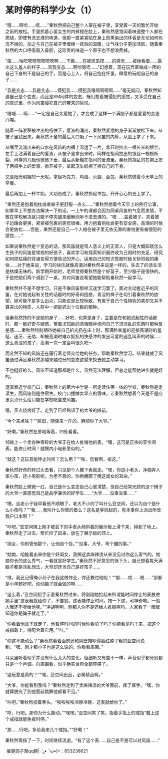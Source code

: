 # 某时停的科学少女（1）

“嗯……啊哈……唔……”秦秋然把自己整个人蒙在被子里，享受着一天的繁忙开始之前的放松。手里抓着心爱女生的内裤捂在脸上，秦秋然感觉闻着味道整个人都在燃烧，即使有洗衣液的味道，但那一直紧紧贴在身上而熏染出的体香是无论如何也洗不掉的，加之与自己在被子里缠绵一夜后的温暖，让气味分子更加活跃。随着秦秋然的大口呼吸吸入鼻腔，这珍贵的味道一个原子也不想浪费掉。

“库……咕唔嗯嗯嗯嗯嗯嗯啊……下面……在被风笛摸……的感觉……被她看着……露出这么羞人的样子……骂我变态……啊哈嗯唔……”幻想着，现在玩弄着缩成一团的自己下身的不是自己的手，而是心上人，将自己抱在怀里，肆意的玩呢自己的身子……

“我是变态……我是变态……侵犯我……侵犯我嗯啊啊啊啊……”毫无疑问，秦秋然知道自己是个变态，而且是SM同体的变态，既幻想着被侵犯的感觉，又享受在自己的意识里，作为风笛侵犯自己的带来的愉悦。

“嗯唔……啊……”一定是自己太爱她了，才变成了这样一个满脑子都是爱爱的变态八嘎。

随着一阵淤积被冲出的畅快下，爱液的涌出，秦秋然紧绷的身子渐渐放松下来。从被子里钻出来，秦秋然不舍的最后大口吸了一下风笛的内裤，从脸上拿了下来。

从嘴里流淌出来的口水在风笛的内裤上湿透了一片，拿开时拉出一根长长的银丝。左手上沾满着自己的爱液，从被子里拿出来时，同样在指间拉出的银丝一根根断裂，尚存的几根也微微下垂，最后从新融在指间的爱液里。秦秋然胡乱的在胸上摸了两把手上的爱液，掀开被子，拿起卫生纸擦了擦自己的下身。

又是阳光明媚的一天呢。拿起巧克力、鸡蛋、火腿、面包，秦秋然做着今天早上的早餐。

最后再加上一杯牛奶。大功告成了。秦秋然拎起书包，开开心心的去上学了。

“果然还是抱着抱枕或者被子更舒服一点么……”秦秋然想着今天早上的例行公事，如果早上不想办法解决一下的话，一上午的课都会因为同桌风笛的气息而发情，不敢在学校解决就只能不停夹腿来缓解而听不进去课的。“嗯……盖着被子，夹着被子边蹭会更爽，紧紧被包裹的感觉很棒。用力抱着抱枕会更有安全感，高潮的时候会更放松……但是，果然还是自己一个人缩在被子里无依无靠的害怕更有被侵犯的感觉……”

如果说秦秋然是个变态的话，那风笛就是常人意义上的正常人，只是大概知晓怎么生孩子的风笛是常规的好孩子，喜欢学习和探索知识最终收为己用时的充足，研究如何把枯燥的背诵变得方便易记的开心，运用自己的知识答题时破关斩将般的痛快……对于她来说，学习的快乐就像高潮对秦秋然来说是一样的，失去了的话生活是枯燥无味的。新学期开始时，老师觉得秦秋然是个好苗子，至少脑子是很快的。于是把她们两个调到了一桌，并对风笛说希望她能帮助秦秋然一起学习。

秦秋然并不是不想学习，只是不像风笛那样沉迷学习罢了。面对主动套近乎的风笛，在对她说起有关性的话题时的好奇和困惑，青涩的样子在勾引着秦秋然的欲望。她可能不是多么出众，只能说是比较标致，有属于自己个性特色的美却又并不算突出的特质，人群中一把能抓出十位数的那种。

但秦秋然馋的不是她的身子……好吧，也算是身子，主要是在和她说起性的话题时，那一脸好奇与疑惑，带着求知欲的清澈眼神询问自己下流淫乱的东西时那种反差感……秦秋然特别期待她被自己扒光扔在床上时，那满脸害羞的迎接高潮时的羞耻、迷茫、无助、却被高潮时难以抵抗的快感冲的发出可爱的迷乱叫声的时候……这么青涩的孩子，高潮一次一定会叫很久吧～

而全然不知的风笛还在履行着老师交给她的任务，帮助秦秋然学习。结果就成了风笛通过满足秦秋然那越来越过分的变态欲望来换去她主动学习。

不也挺好的么。风笛不知道那都是什么，虽然无法理解，但总之能帮她进步就是好的。

逐渐靠近学校门口，秦秋然上的第六中学是一所走读住宿一体的学校，秦秋然是走读生，而风笛则是住宿生。校门口摆摊卖早点的香味，让秦秋然想着今天是不是应该买点什么给只能在学校吃食堂风笛。

嗯，买点烧烤好了。走到了已经熟识了的大爷的摊前。

“今个来点啥？”“照旧，随便来一斤的。麻烦你了大爷。”

“好嘞。”秦秋然在原地等着，四处看看。

邻摊上一个卖各种零碎的大爷正在给人推销他的表。“嘿，这可是正宗的亚空间表，能停止时间！就跟内小电影里似的。”

“就这？这玩意能停止时间？怎么用？”“唉，您看啊，按这。”

秦秋然好奇的转过头去看，只见那个人撇下表就走。“嘿，你这小老头，净糊弄人家小孩，还小电影呢，为老不尊的，你再腌臜了俺这闺女的耳朵。”

秦秋然脸上微微一红，自己是什么变态自己心里清楚，但自己经常光顾的这个摊子的大爷一直感觉自己是品学兼优的好学生……“大爷……没事没事……”

“嘿，这老小子我早看他不顺眼了，老大不小的了叫什么亚空间，还以为自个是什么小孩吗？”“我……我叫什么你管的着么？这名是爹妈起的，有本事你上派出所改我户口本啊？”

“咔吧。”亚空间摊上刚才被丢下的手表从倾斜着的展示板上滑下来，掉到了地上。秦秋然走了过去，帮忙捡了起来，放在了展示板的顶上。

“闺女，你别管他那个，让他自个捡。”“没事，大爷，弯个腰的事。”

“姑娘，咱能看出来你是个好闺女，我搁这卖麻辣烫从来没见过你这么客气的。姑娘你长的这么秀气，一看就是好学生。”秦秋然不好意思的低下头，自己想着每天满脑子都是淫乱想法，大爷却还当自己是好孩子……

“嘿，我还记得俺小孙子在我这做作业，你还教过他呢！”“额……哎……嗯……”那都是小学题好吧，动动脑子就会做的啊……

“这么着，”亚空间招手示意秦秋然过来，将刚刚她捡起来所谓能时间停止的表放进她手里“这表我就给你了，不要钱，这表能停止时间，按一下这，可神奇嘞。一般人我还不卖给他呢。”“净胡咧咧，刚那人你不是还给人推销呢吗，人家看了一眼就知道你是骗子就走了。”

“你看着他放下就走了，他暂停时间的时候你看见了吗？你能看见吗？来，把这个戒指戴上。得配合着它用。”“咔。”

“你这不能动么？”秦秋然看着面前还和隔壁摊吵得脸红脖子粗的亚空间说到。“嘿，刚才那小子也是这么说的。你看看周围。”

耳朵里听着似乎并没有什么太大的变化，但细听又有些不一样，声音似乎都分别都只是一个声调。向周围看，似乎确实世界全部停滞了。

“这玩意是真的？”“嘿，亚空间出品，必属精品啊。”

“大爷，你能看到我吗？”秦秋然走到了卖麻辣烫的大爷面前，挥了挥手。“嘿，你就算脱光了到他面前跳舞他都看不见。”

“咔吧。”秦秋然捏着拳头。“唉唉唉唉冷静冷静，这表就给你了。”

“呼，行吧。那你为什么能动。”“嘿嘿，”亚空间笑了笑，指着手指上的戒指“戴上这个戒指就能免疫时停。”

“那……行吧。多给我来几个戒指。”“好嘞！”

秦秋然再按了一下，时间继续流逝。“有了这个表……自己是不是可以对风笛……”

 催更鸽子窝qq群| ू•ૅω•́)ᵎᵎᵎ：653238621

